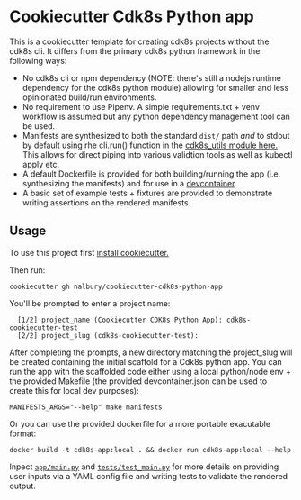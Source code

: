 # Cookiecutter Cdk8s Python app

This is a cookiecutter template for creating cdk8s projects without the cdk8s cli. It differs from the primary cdk8s python framework in the following ways:
- No cdk8s cli or npm dependency (NOTE: there's still a nodejs runtime dependency for the cdk8s python module) allowing for smaller and less opinionated build/run environments.
- No requirement to use Pipenv. A simple requirements.txt + venv workflow is assumed but any python dependency management tool can be used.
- Manifests are synthesized to both the standard `dist/` path _and_ to stdout by default using rhe cli.run() function in the [cdk8s_utils module here.](TODO) This allows for direct piping into various validtion tools as well as kubectl apply etc.
- A default Dockerfile is provided for both building/running the app (i.e. synthesizing the manifests) and for use in a [devcontainer](https://containers.dev).
- A basic set of example tests + fixtures are provided to demonstrate writing assertions on the rendered manifests.

## Usage

To use this project first [install cookiecutter.](https://cookiecutter.readthedocs.io/en/stable/README.html#installation)

Then run:
```
cookiecutter gh nalbury/cookiecutter-cdk8s-python-app
```

You'll be prompted to enter a project name:
```
  [1/2] project_name (Cookiecutter CDK8s Python App): cdk8s-cookiecutter-test
  [2/2] project_slug (cdk8s-cookiecutter-test):
```

After completing the prompts, a new directory matching the project_slug will be created containing the initial scaffold for a Cdk8s python app. You can run the app with the scaffolded code either using a local python/node env + the provided Makefile (the provided devcontainer.json can be used to create this for local dev purposes):
```
MANIFESTS_ARGS="--help" make manifests 
```

Or you can use the provided dockerfile for a more portable exacutable format:
```
docker build -t cdk8s-app:local . && docker run cdk8s-app:local --help
```

Inpect [`app/main.py`](./{{%20cookiecutter.project_slug%20}}/app/main.py) and [`tests/test_main.py`](./{{%20cookiecutter.project_slug%20}}/tests/test_main.py) for more details on providing user inputs via a YAML config file and writing tests to validate the rendered output.
